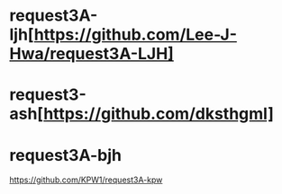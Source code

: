# request3A-ljh[https://github.com/Lee-J-Hwa/request3A-LJH]
# request3-ash[https://github.com/dksthgml]
# request3A-bjh
https://github.com/KPW1/request3A-kpw


